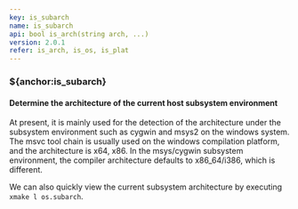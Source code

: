 ```yaml
---
key: is_subarch
name: is_subarch
api: bool is_arch(string arch, ...)
version: 2.0.1
refer: is_arch, is_os, is_plat
---
```


### ${anchor:is_subarch}

#### Determine the architecture of the current host subsystem environment

At present, it is mainly used for the detection of the architecture under the subsystem environment such as cygwin and msys2 on the windows system. The msvc tool chain is usually used on the windows compilation platform, and the architecture is x64, x86.
In the msys/cygwin subsystem environment, the compiler architecture defaults to x86_64/i386, which is different.

We can also quickly view the current subsystem architecture by executing `xmake l os.subarch`.

